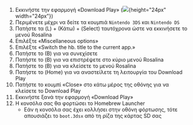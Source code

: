 1. Εκκινήστε την εφαρμογή «Download Play» (![](/images/download-play-icon.png){height="24px" width="24px"})
2. Περιμένετε μέχρι να δείτε τα κουμπιά `Nintendo 3DS` και `Nintendo DS`
3. Πατήστε τα (L) + (Κάτω) + (Select) ταυτόχρονα ώστε να εκκινήσετε το μενού Rosalina
4. Επιλέξτε «Miscellaneous options»
5. Επιλέξτε «Switch the hb. title to the current app.»
6. Πατήστε το (Β) για να συνεχίσετε
7. Πατήστε το (B) για να επιστρέψετε στο κύριο μενού Rosalina
8. Πατήστε το (B) για να κλείσετε το μενού Rosalina
9. Πατήστε το (Home) για να αναστείλετε τη λειτουργία του Download Play
10. Πατήστε το κουμπί «Close» στο κάτω μέρος της οθόνης για να κλείσετε το Download Play
11. Εκκινήστε ξανά την εφαρμογή «Download Play»
12. Η κονσόλα σας θα φορτώσει το Homebrew Launcher
    - Εάν η κονσόλα σας έχει κολλήσει στην οθόνη φόρτωσης, τότε απουσιάζει το `boot.3dsx` από τη ρίζα της κάρτας SD σας
